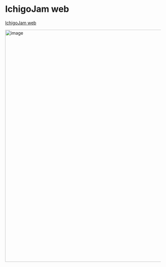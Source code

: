 # IchigoJam web

[IchigoJam web](https://ichigojam.github.io/web/)

<img width="751" alt="image" src="https://user-images.githubusercontent.com/1715217/209441422-26dcefd2-fdfd-49bc-ad45-3b81665d5318.png">
